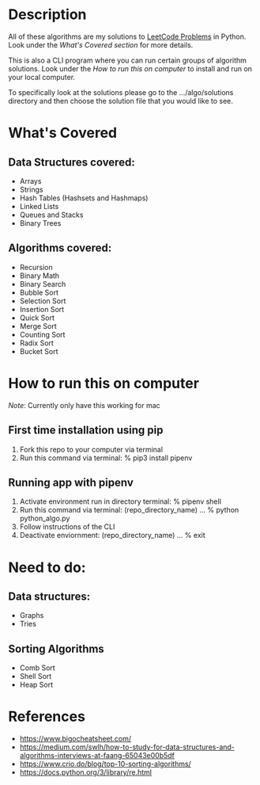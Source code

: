 # Description
All of these algorithms are my solutions to [LeetCode Problems](https://leetcode.com/explore/) in Python.  Look under the *What's Covered section* for more details.

This is also a CLI program where you can run certain groups of algorithm solutions.  Look under the *How to run this on computer* to install and run on your local computer.

To specifically look at the solutions please go to the .../algo/solutions directory and then choose the solution file that you would like to see.

# What's Covered
## Data Structures covered:
* Arrays
* Strings
* Hash Tables (Hashsets and Hashmaps)
* Linked Lists
* Queues and Stacks
* Binary Trees

## Algorithms covered:
* Recursion
* Binary Math
* Binary Search
* Bubble Sort
* Selection Sort
* Insertion Sort
* Quick Sort
* Merge Sort
* Counting Sort
* Radix Sort
* Bucket Sort

# How to run this on computer
*Note*: Currently only have this working for mac

## First time installation using pip
1. Fork this repo to your computer via terminal
2. Run this command via terminal: % pip3 install pipenv

## Running app with pipenv
1. Activate environment run in directory terminal: % pipenv shell
2. Run this command via terminal: (repo_directory_name) ... % python python_algo.py
3. Follow instructions of the CLI
4. Deactivate enviornment: (repo_directory_name) ... % exit

# Need to do:
## Data structures:
* Graphs
* Tries

## Sorting Algorithms
* Comb Sort
* Shell Sort
* Heap Sort

# References
* https://www.bigocheatsheet.com/
* https://medium.com/swlh/how-to-study-for-data-structures-and-algorithms-interviews-at-faang-65043e00b5df
* https://www.crio.do/blog/top-10-sorting-algorithms/
* https://docs.python.org/3/library/re.html
